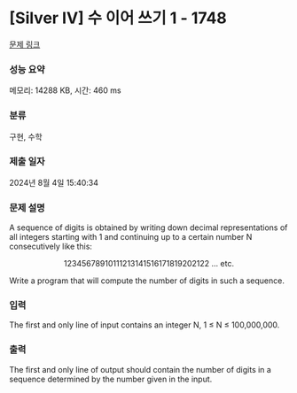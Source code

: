 # [Silver IV] 수 이어 쓰기 1 - 1748 

[문제 링크](https://www.acmicpc.net/problem/1748) 

### 성능 요약

메모리: 14288 KB, 시간: 460 ms

### 분류

구현, 수학

### 제출 일자

2024년 8월 4일 15:40:34

### 문제 설명

<p>A sequence of digits is obtained by writing down decimal representations of all integers starting with 1 and continuing up to a certain number N consecutively like this:</p>

<p style="text-align: center;">12345678910111213141516171819202122 ... etc.</p>

<p>Write a program that will compute the number of digits in such a sequence.</p>

### 입력 

 <p>The first and only line of input contains an integer N, 1 ≤ N ≤ 100,000,000.</p>

### 출력 

 <p>The first and only line of output should contain the number of digits in a sequence determined by the number given in the input.</p>

